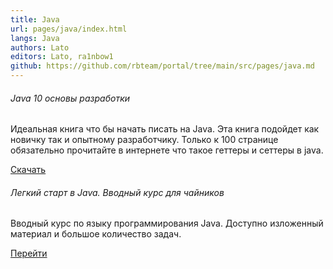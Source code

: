 ```yaml
---
title: Java
url: pages/java/index.html
langs: Java
authors: Lato
editors: Lato, ra1nbow1
github: https://github.com/rbteam/portal/tree/main/src/pages/java.md
---
```


<div class="col-md-6 mb-5">
    <h6>Java 10 основы разработки</h6>
    <p class="text-muted">
    Идеальная книга что бы начать писать на Java. Эта книга подойдет как новичку так и опытному разработчику. Только к 100 странице обязательно прочитайте в интернете что такое геттеры и сеттеры в java.
    </p>
    <a href="https://drive.google.com/file/d/1rHBYPRH-wkDDcTjvqDfl8NfxTSfktSgL/view?usp=sharing" class="btn btn-primary">Скачать</a>
</div>
<div class="col-md-6 mb-5">
    <h6>Легкий старт в Java. Вводный курс для чайников</h6>
    <p class="text-muted">
    Вводный курс по языку программирования Java. Доступно изложенный материал и большое количество задач.
    </p>
    <a href="https://stepik.org/course/90684/promo" class="btn btn-primary">Перейти</a>
</div>
